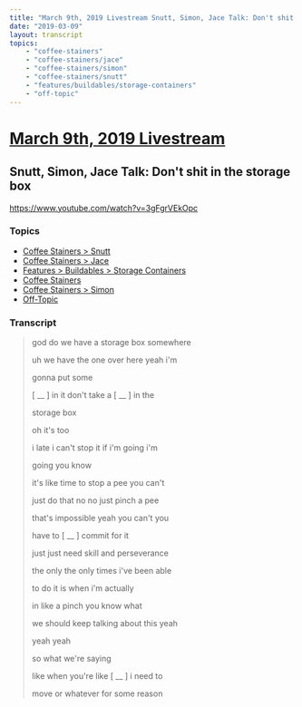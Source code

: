 ```yaml
---
title: "March 9th, 2019 Livestream Snutt, Simon, Jace Talk: Don't shit in the storage box"
date: "2019-03-09"
layout: transcript
topics:
    - "coffee-stainers"
    - "coffee-stainers/jace"
    - "coffee-stainers/simon"
    - "coffee-stainers/snutt"
    - "features/buildables/storage-containers"
    - "off-topic"
---
```

# [March 9th, 2019 Livestream](../2019-03-09.md)
## Snutt, Simon, Jace Talk: Don't shit in the storage box
https://www.youtube.com/watch?v=3gFgrVEkOpc

### Topics
* [Coffee Stainers > Snutt](../topics/coffee-stainers/snutt.md)
* [Coffee Stainers > Jace](../topics/coffee-stainers/jace.md)
* [Features > Buildables > Storage Containers](../topics/features/buildables/storage-containers.md)
* [Coffee Stainers](../topics/coffee-stainers.md)
* [Coffee Stainers > Simon](../topics/coffee-stainers/simon.md)
* [Off-Topic](../topics/off-topic.md)

### Transcript

> god do we have a storage box somewhere
> 
> uh we have the one over here yeah i'm
> 
> gonna put some
> 
> [ __ ] in it don't take a [ __ ] in the
> 
> storage box
> 
> oh it's too
> 
> i late i can't stop it if i'm going i'm
> 
> going you know
> 
> it's like time to stop a pee you can't
> 
> just do that no no just pinch a pee
> 
> that's impossible yeah you can't you
> 
> have to [ __ ] commit for it
> 
> just just need skill and perseverance
> 
> the only the only times i've been able
> 
> to do it is when i'm actually
> 
> in like a pinch you know what
> 
> we should keep talking about this yeah
> 
> yeah yeah
> 
> so what we're saying
> 
> like when you're like [ __ ] i need to
> 
> move or whatever for some reason
> 
